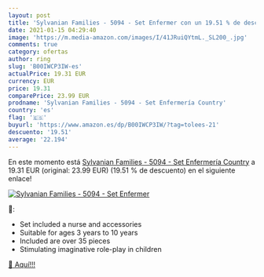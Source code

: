 ```yaml
---
layout: post
title: 'Sylvanian Families - 5094 - Set Enfermer con un 19.51 % de descuento'
date: 2021-01-15 04:29:40
image: 'https://m.media-amazon.com/images/I/41JRuiQYtmL._SL200_.jpg'
comments: true
category: ofertas
author: ring
slug: 'B00IWCP3IW-es'
actualPrice: 19.31 EUR
currency: EUR
price: 19.31
comparePrice: 23.99 EUR
prodname: 'Sylvanian Families - 5094 - Set Enfermería Country'
country: 'es'
flag: '🇪🇸'
buyurl: 'https://www.amazon.es/dp/B00IWCP3IW/?tag=tolees-21'
descuento: '19.51'
average: '22.194'
---
```


En este momento está [Sylvanian Families - 5094 - Set Enfermería Country](https://www.amazon.es/dp/B00IWCP3IW/?tag=tolees-21) a 19.31 EUR (original: 23.99 EUR) (19.51 %  de descuento) en el siguiente enlace!

[![Sylvanian Families - 5094 - Set Enfermer](https://m.media-amazon.com/images/I/41JRuiQYtmL._SL200_.jpg)](https://www.amazon.es/dp/B00IWCP3IW/?tag=tolees-21)

🔎:

- Set included a nurse and accessories
- Suitable for ages 3 years to 10 years
- Included are over 35 pieces
- Stimulating imaginative role-play in children

[🛒 Aquí!!!](https://www.amazon.es/dp/B00IWCP3IW/?tag=tolees-21)
